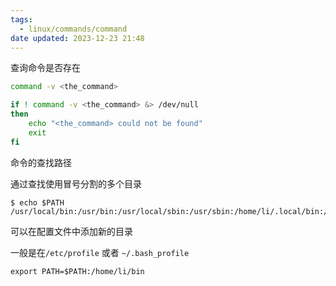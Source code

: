 ```yaml
---
tags:
  - linux/commands/command
date updated: 2023-12-23 21:48
---
```


查询命令是否存在

```bash
command -v <the_command>
```

```bash
if ! command -v <the_command> &> /dev/null
then
    echo "<the_command> could not be found"
    exit
fi
```

命令的查找路径

通过查找使用冒号分割的多个目录

```shell
$ echo $PATH
/usr/local/bin:/usr/bin:/usr/local/sbin:/usr/sbin:/home/li/.local/bin:/home/li/bin
```

可以在配置文件中添加新的目录

一般是在`/etc/profile` 或者 `~/.bash_profile`

```shell
export PATH=$PATH:/home/li/bin
```
